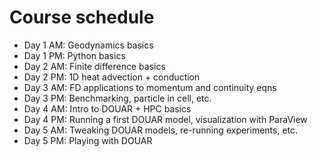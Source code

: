 # Course schedule

- Day 1 AM: Geodynamics basics
- Day 1 PM: Python basics
- Day 2 AM: Finite difference basics
- Day 2 PM: 1D heat advection + conduction
- Day 3 AM: FD applications to momentum and continuity eqns
- Day 3 PM: Benchmarking, particle in cell, etc.
- Day 4 AM: Intro to DOUAR + HPC basics
- Day 4 PM: Running a first DOUAR model, visualization with ParaView
- Day 5 AM: Tweaking DOUAR models, re-running experiments, etc.
- Day 5 PM: Playing with DOUAR
